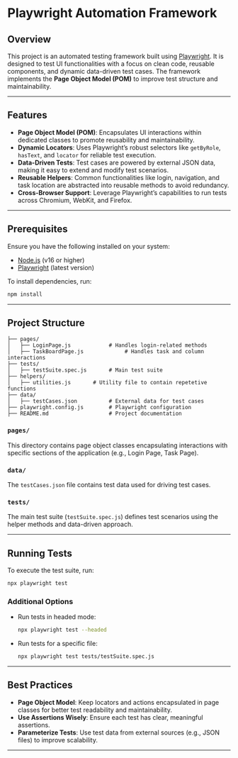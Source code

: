 # Playwright Automation Framework

## Overview

This project is an automated testing framework built using [Playwright](https://playwright.dev/). It is designed to test UI functionalities with a focus on clean code, reusable components, and dynamic data-driven test cases. The framework implements the **Page Object Model (POM)** to improve test structure and maintainability.

---

## Features

- **Page Object Model (POM)**: Encapsulates UI interactions within dedicated classes to promote reusability and maintainability.
- **Dynamic Locators**: Uses Playwright’s robust selectors like `getByRole`, `hasText`, and `locator` for reliable test execution.
- **Data-Driven Tests**: Test cases are powered by external JSON data, making it easy to extend and modify test scenarios.
- **Reusable Helpers**: Common functionalities like login, navigation, and task location are abstracted into reusable methods to avoid redundancy.
- **Cross-Browser Support**: Leverage Playwright’s capabilities to run tests across Chromium, WebKit, and Firefox.

---

## Prerequisites

Ensure you have the following installed on your system:

- [Node.js](https://nodejs.org/) (v16 or higher)
- [Playwright](https://playwright.dev/) (latest version)

To install dependencies, run:

```bash
npm install
```

---

## Project Structure

```plaintext
├── pages/
│   ├── LoginPage.js            # Handles login-related methods
│   ├── TaskBoardPage.js             # Handles task and column interactions
├── tests/
│   ├── testSuite.spec.js       # Main test suite
├── helpers/
│   ├── utilities.js       # Utility file to contain repetetive functions
├── data/
│   ├── testCases.json          # External data for test cases
├── playwright.config.js        # Playwright configuration
├── README.md                   # Project documentation
```

### `pages/`

This directory contains page object classes encapsulating interactions with specific sections of the application (e.g., Login Page, Task Page).

### `data/`

The `testCases.json` file contains test data used for driving test cases.

### `tests/`

The main test suite (`testSuite.spec.js`) defines test scenarios using the helper methods and data-driven approach.

---

## Running Tests

To execute the test suite, run:

```bash
npx playwright test
```

### Additional Options

- Run tests in headed mode:
  ```bash
  npx playwright test --headed
  ```
- Run tests for a specific file:
  ```bash
  npx playwright test tests/testSuite.spec.js
  ```

---

## Best Practices

- **Page Object Model**: Keep locators and actions encapsulated in page classes for better test readability and maintainability.
- **Use Assertions Wisely**: Ensure each test has clear, meaningful assertions.
- **Parameterize Tests**: Use test data from external sources (e.g., JSON files) to improve scalability.

---
